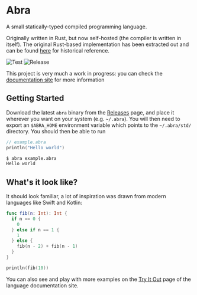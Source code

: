 # Abra
A small statically-typed compiled programming language.

Originally written in Rust, but now self-hosted (the compiler is written in itself). The original Rust-based implementation
has been extracted out and can be found [here](https://github.com/kengorab/abra-lang-old) for historical reference.

![Test](https://github.com/kengorab/abra-lang/workflows/Test/badge.svg)
![Release](https://github.com/kengorab/abra-lang/workflows/Release/badge.svg)

This project is very much a work in progress: you can check the [documentation site](https://abra.kenrg.co) for more information

## Getting Started
Download the latest `abra` binary from the [Releases](https://github.com/kengorab/abra-lang/releases/latest) page, and 
place it wherever you want on your system (e.g. `~/.abra`). You will then need to export an `$ABRA_HOME` environment
variable which points to the `~/.abra/std/` directory.
You should then be able to run
```swift
// example.abra
println("Hello world")
```
```sh
$ abra example.abra
Hello world
```

## What's it look like?
It should look familiar, a lot of inspiration was drawn from modern languages like Swift and Kotlin:

```swift
func fib(n: Int): Int {
  if n == 0 {
    0
  } else if n == 1 {
    1
  } else {
    fib(n - 2) + fib(n - 1)
  }
}

println(fib(10))
```

You can also see and play with more examples on the [Try It Out](https://abra.kengorab.dev/try) page of the language documentation site.
